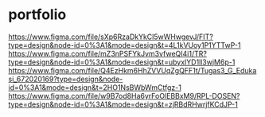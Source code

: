# portfolio

https://www.figma.com/file/sXp6RzaDkYkCl5wWHwgevJ/FIT?type=design&node-id=0%3A1&mode=design&t=4L1kVUoy1P1YTTwP-1
https://www.figma.com/file/mZ3nPSFYkJvm3vfweQI4i1/TR?type=design&node-id=0%3A1&mode=design&t=ubyxIYD1ll3wjM6p-1
https://www.figma.com/file/Q4EzHkm6HhZVVUqZgQFF1t/Tugas3_G_Edukasi_672020169?type=design&node-id=0%3A1&mode=design&t=2HO1NsBWbWmCtfgz-1
https://www.figma.com/file/w9B7od8Ha6yrFoOlEBBxM9/RPL-DOSEN?type=design&node-id=0%3A1&mode=design&t=zjRBdRHwrjfKCdJP-1
